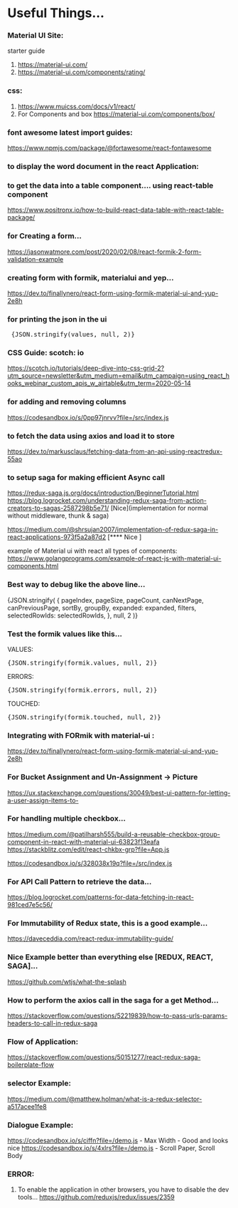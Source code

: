 # Useful Things...

### Material UI Site:
starter guide
1) https://material-ui.com/ 
2) https://material-ui.com/components/rating/

### css:
1) https://www.muicss.com/docs/v1/react/
2) For Components and box
   https://material-ui.com/components/box/

### font awesome latest import guides:
https://www.npmjs.com/package/@fortawesome/react-fontawesome

### to display the word document in the react Application:

### to get the data into a table component.... using react-table component
https://www.positronx.io/how-to-build-react-data-table-with-react-table-package/

### for Creating a form...
https://jasonwatmore.com/post/2020/02/08/react-formik-2-form-validation-example

### creating form with formik, materialui and yep...
https://dev.to/finallynero/react-form-using-formik-material-ui-and-yup-2e8h

### for printing the json in the ui 
<pre> {JSON.stringify(values, null, 2)}</pre>

### CSS Guide: scotch: io
https://scotch.io/tutorials/deep-dive-into-css-grid-2?utm_source=newsletter&utm_medium=email&utm_campaign=using_react_hooks_webinar_custom_apis_w_airtable&utm_term=2020-05-14


### for adding and removing columns 
https://codesandbox.io/s/0pp97jnrvv?file=/src/index.js

### to fetch the data using axios and load it to store
https://dev.to/markusclaus/fetching-data-from-an-api-using-reactredux-55ao

### to setup saga for making efficient Async call
https://redux-saga.js.org/docs/introduction/BeginnerTutorial.html
https://blog.logrocket.com/understanding-redux-saga-from-action-creators-to-sagas-2587298b5e71/   [Nice](implementation for normal without middleware, thunk & saga)

https://medium.com/@shrsujan2007/implementation-of-redux-saga-in-react-applications-973f5a2a87d2  [**** Nice ]

example of Material ui with react all types of components:
https://www.golangprograms.com/example-of-react-js-with-material-ui-components.html


### Best way to debug like the above line...
  {JSON.stringify(
                        {
                            pageIndex,
                            pageSize,
                            pageCount,
                            canNextPage,
                            canPreviousPage,
                            sortBy,
                            groupBy,
                            expanded: expanded,
                            filters,
                            selectedRowIds: selectedRowIds,
                        },
                        null,
                        2
                    )}

### Test the formik values like this...
 VALUES:
          <pre>{JSON.stringify(formik.values, null, 2)}</pre>
          ERRORS:
          <pre>{JSON.stringify(formik.errors, null, 2)}</pre>
          TOUCHED:
          <pre>{JSON.stringify(formik.touched, null, 2)}</pre>

### Integrating with FORmik with material-ui : 
https://dev.to/finallynero/react-form-using-formik-material-ui-and-yup-2e8h

### For Bucket Assignment and Un-Assignment ->  Picture
https://ux.stackexchange.com/questions/30049/best-ui-pattern-for-letting-a-user-assign-items-to-

### For handling multiple checkbox...
https://medium.com/@patilharsh555/build-a-reusable-checkbox-group-component-in-react-with-material-ui-63823f13eafa
https://stackblitz.com/edit/react-chkbx-grp?file=App.js

https://codesandbox.io/s/328038x19q?file=/src/index.js

### For API Call Pattern to retrieve the data...
https://blog.logrocket.com/patterns-for-data-fetching-in-react-981ced7e5c56/

### For Immutability of Redux state, this is a good example...
https://daveceddia.com/react-redux-immutability-guide/

### Nice Example better than everything else [REDUX, REACT, SAGA]...
https://github.com/wtjs/what-the-splash

### How to perform the axios call in the saga for a get Method...
https://stackoverflow.com/questions/52219839/how-to-pass-urls-params-headers-to-call-in-redux-saga

### Flow of Application:
https://stackoverflow.com/questions/50151277/react-redux-saga-boilerplate-flow

### selector Example:
https://medium.com/@matthew.holman/what-is-a-redux-selector-a517acee1fe8

### Dialogue Example:
https://codesandbox.io/s/ciffn?file=/demo.js    - Max Width - Good and looks nice
https://codesandbox.io/s/4xlrs?file=/demo.js    - Scroll Paper, Scroll Body

### ERROR:

1) To enable the application in other browsers, you have to disable the dev tools...
https://github.com/reduxjs/redux/issues/2359 


